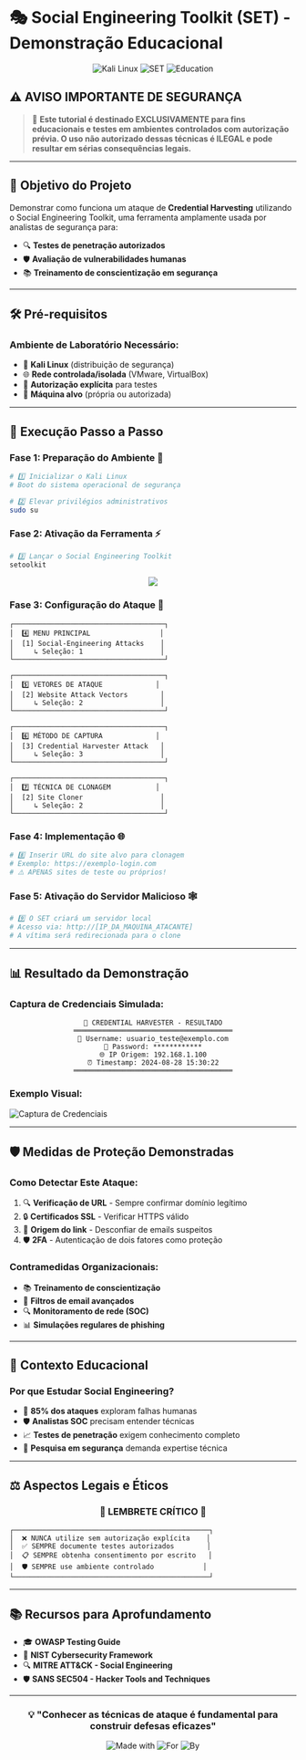 # 🎭 Social Engineering Toolkit (SET) - Demonstração Educacional

<div align="center">

![Kali Linux](https://img.shields.io/badge/Platform-Kali%20Linux-557C94?style=for-the-badge&logo=kalilinux&logoColor=white)
![SET](https://img.shields.io/badge/Tool-SET%20Toolkit-FF6B6B?style=for-the-badge&logo=security&logoColor=white)
![Education](https://img.shields.io/badge/Purpose-Educational-4ECDC4?style=for-the-badge&logo=graduation-cap&logoColor=white)

</div>

## ⚠️ **AVISO IMPORTANTE DE SEGURANÇA**

> 🚨 **Este tutorial é destinado EXCLUSIVAMENTE para fins educacionais e testes em ambientes controlados com autorização prévia. O uso não autorizado dessas técnicas é ILEGAL e pode resultar em sérias consequências legais.**

---

## 🎯 **Objetivo do Projeto**

Demonstrar como funciona um ataque de **Credential Harvesting** utilizando o Social Engineering Toolkit, uma ferramenta amplamente usada por analistas de segurança para:
- 🔍 **Testes de penetração autorizados**
- 🛡️ **Avaliação de vulnerabilidades humanas**
- 📚 **Treinamento de conscientização em segurança**

---

## 🛠️ **Pré-requisitos**

### Ambiente de Laboratório Necessário:
- 🐉 **Kali Linux** (distribuição de segurança)
- 🌐 **Rede controlada/isolada** (VMware, VirtualBox)
- 📝 **Autorização explícita** para testes
- 🎯 **Máquina alvo** (própria ou autorizada)

---

## 🚀 **Execução Passo a Passo**

### **Fase 1: Preparação do Ambiente** 🔧

```bash
# 1️⃣ Inicializar o Kali Linux
# Boot do sistema operacional de segurança

# 2️⃣ Elevar privilégios administrativos
sudo su
```

### **Fase 2: Ativação da Ferramenta** ⚡

```bash
# 3️⃣ Lançar o Social Engineering Toolkit
setoolkit
```

<div align="center">
<img src="https://img.shields.io/badge/Status-Tool%20Initialized-success?style=flat-square&logo=check&logoColor=white"/>
</div>

### **Fase 3: Configuração do Ataque** 🎯

```
┌─────────────────────────────────────┐
│  4️⃣ MENU PRINCIPAL                 │
│  [1] Social-Engineering Attacks    │
│     ↳ Seleção: 1                   │
└─────────────────────────────────────┘

┌─────────────────────────────────────┐
│  5️⃣ VETORES DE ATAQUE             │
│  [2] Website Attack Vectors        │
│     ↳ Seleção: 2                   │
└─────────────────────────────────────┘

┌─────────────────────────────────────┐
│  6️⃣ MÉTODO DE CAPTURA             │
│  [3] Credential Harvester Attack   │
│     ↳ Seleção: 3                   │
└─────────────────────────────────────┘

┌─────────────────────────────────────┐
│  7️⃣ TÉCNICA DE CLONAGEM           │
│  [2] Site Cloner                   │
│     ↳ Seleção: 2                   │
└─────────────────────────────────────┘
```

### **Fase 4: Implementação** 🌐

```bash
# 8️⃣ Inserir URL do site alvo para clonagem
# Exemplo: https://exemplo-login.com
# ⚠️ APENAS sites de teste ou próprios!
```

### **Fase 5: Ativação do Servidor Malicioso** 🕸️

```bash
# 9️⃣ O SET criará um servidor local
# Acesso via: http://[IP_DA_MAQUINA_ATACANTE]
# A vítima será redirecionada para o clone
```

---

## 📊 **Resultado da Demonstração**

### **Captura de Credenciais Simulada:**

<div align="center">

```
🎯 CREDENTIAL HARVESTER - RESULTADO
═══════════════════════════════════════
👤 Username: usuario_teste@exemplo.com
🔐 Password: ************
🌐 IP Origem: 192.168.1.100
⏰ Timestamp: 2024-08-28 15:30:22
═══════════════════════════════════════
```

</div>

### **Exemplo Visual:**
![Captura de Credenciais](https://github.com/user-attachments/assets/5f9c6a89-1ee7-48c2-80b8-8963962ed505)

---

## 🛡️ **Medidas de Proteção Demonstradas**

### **Como Detectar Este Ataque:**
1. 🔍 **Verificação de URL** - Sempre confirmar domínio legítimo
2. 🔒 **Certificados SSL** - Verificar HTTPS válido
3. 📧 **Origem do link** - Desconfiar de emails suspeitos
4. 🛡️ **2FA** - Autenticação de dois fatores como proteção

### **Contramedidas Organizacionais:**
- 📚 **Treinamento de conscientização**
- 🚫 **Filtros de email avançados**
- 🔍 **Monitoramento de rede (SOC)**
- 📊 **Simulações regulares de phishing**

---

## 📖 **Contexto Educacional**

### **Por que Estudar Social Engineering?**
- 🎯 **85% dos ataques** exploram falhas humanas
- 🛡️ **Analistas SOC** precisam entender técnicas
- 📈 **Testes de penetração** exigem conhecimento completo
- 🔬 **Pesquisa em segurança** demanda expertise técnica

---

## ⚖️ **Aspectos Legais e Éticos**

<div align="center">

### 🚨 **LEMBRETE CRÍTICO** 🚨

</div>

```
┌────────────────────────────────────────────────┐
│  ❌ NUNCA utilize sem autorização explícita    │
│  ✅ SEMPRE documente testes autorizados        │
│  📋 SEMPRE obtenha consentimento por escrito   │
│  🛡️ SEMPRE use ambiente controlado            │
└────────────────────────────────────────────────┘
```

---

## 📚 **Recursos para Aprofundamento**

- 🎓 **OWASP Testing Guide**
- 📖 **NIST Cybersecurity Framework**
- 🔍 **MITRE ATT&CK - Social Engineering**
- 🛡️ **SANS SEC504 - Hacker Tools and Techniques**

---

<div align="center">

### 💡 **"Conhecer as técnicas de ataque é fundamental para construir defesas eficazes"**

![Made with](https://img.shields.io/badge/Made%20with-Kali%20Linux-557C94?style=flat-square&logo=kalilinux&logoColor=white)
![For](https://img.shields.io/badge/For-Security%20Education-4ECDC4?style=flat-square&logo=graduation-cap&logoColor=white)
![By](https://img.shields.io/badge/By-SOC%20Analyst-FF6B6B?style=flat-square&logo=security&logoColor=white)

</div>
